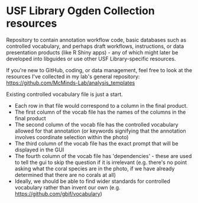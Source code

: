 # USF Library Ogden Collection resources

Repository to contain annotation workflow code, basic databases such as controlled vocabulary, and perhaps draft workflows, instructions, or data presentation products (like R Shiny apps) - any of which might later be developed into libguides or use other USF Library-specific resources.

If you're new to GitHub, coding, or data management, feel free to look at the resources I've collected in my lab's general repository: https://github.com/McMinds-Lab/analysis_templates

Existing controlled vocabulary file is just a start. 
- Each row in that file would correspond to a column in the final product.
- The first column of the vocab file has the names of the columns in the final product
- The second column of the vocab file has the controlled vocabulary allowed for that annotation (or keywords signifying that the annotation involves coordinate selection within the photo)
- The third column of the vocab file has the exact prompt that will be displayed in the GUI
- The fourth column of the vocab file has 'dependencies' - these are used to tell the gui to skip the question if it is irrelevant (e.g. there's no point asking what the coral species are in the photo, if we have already determined that there are no corals at all)
- Ideally, we should be able to find wider standards for controlled vocabulary rather than invent our own (e.g. https://github.com/gbif/vocabulary)
